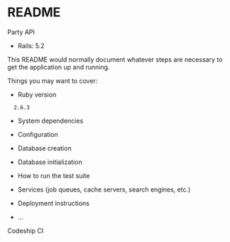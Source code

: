 # README

Party API

* Rails: 5.2

This README would normally document whatever steps are necessary to get the
application up and running.

Things you may want to cover:

- Ruby version

```
  2.6.3
```

- System dependencies

- Configuration

- Database creation

- Database initialization

- How to run the test suite

- Services (job queues, cache servers, search engines, etc.)

- Deployment instructions

- ...

Codeship
CI
